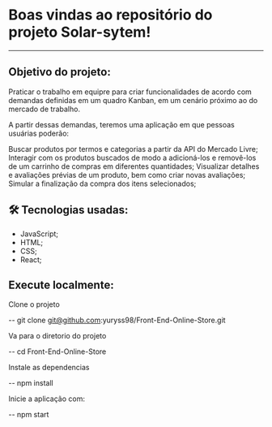 # Boas vindas ao repositório do projeto Solar-sytem!

---

## Objetivo do projeto:

Praticar o trabalho em equipre para criar funcionalidades de acordo com demandas definidas em um quadro Kanban,
em um cenário próximo ao do mercado de trabalho.

A partir dessas demandas, teremos uma aplicação em que pessoas usuárias poderão:

Buscar produtos por termos e categorias a partir da API do Mercado Livre;
Interagir com os produtos buscados de modo a adicioná-los e removê-los de um carrinho de compras em diferentes quantidades;
Visualizar detalhes e avaliações prévias de um produto, bem como criar novas avaliações;
Simular a finalização da compra dos itens selecionados;


## 🛠 Tecnologias usadas:

* JavaScript;
* HTML;
* CSS;
* React;

## Execute localmente:

Clone o projeto

  -- git clone git@github.com:yuryss98/Front-End-Online-Store.git

Va para o diretorio do projeto

  -- cd Front-End-Online-Store

Instale as dependencias

  -- npm install
  
Inicie a aplicação com:

  -- npm start
